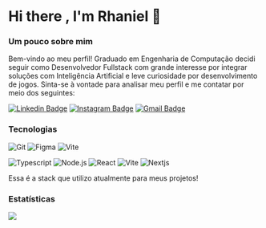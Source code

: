 # Hi there , I'm Rhaniel 👋

<!--
**rhanielmx/rhanielmx** is a ✨ _special_ ✨ repository because its `README.md` (this file) appears on your GitHub profile.

Here are some ideas to get you started:

- 🔭 I’m currently working on ...
- 🌱 I’m currently learning ...
- 👯 I’m looking to collaborate on ...
- 🤔 I’m looking for help with ...
- 💬 Ask me about ...
- 📫 How to reach me: ...
- 😄 Pronouns: ...
- ⚡ Fun fact: ...
-->



### Um pouco sobre mim

Bem-vindo ao meu perfil! Graduado em Engenharia de Computação decidi seguir como Desenvolvedor Fullstack com grande interesse por integrar soluções com Inteligência Artificial e leve curiosidade por desenvolvimento de jogos. Sinta-se à vontade para analisar meu perfil e me contatar por meio dos seguintes:

<!-- [![Website Badge](https://img.shields.io/badge/-rhanielmx.dev-47CCCC?style=flat&logo=Google-Chrome&logoColor=white&link=https://rhanielmx.dev)](https://rhanielmx.dev) -->
[![Linkedin Badge](https://img.shields.io/badge/-rhanielmx-blue?style=flat&logo=Linkedin&logoColor=white&link=https://www.linkedin.com/in/rhanielmx/)](https://www.linkedin.com/in/rhanielmx/)
[![Instagram Badge](https://img.shields.io/badge/-@rhanielmx-purple?style=flat&logo=instagram&logoColor=white&link=https://instagram.com/rhanielmx/)](https://instagram.com/rhanielmx)
[![Gmail Badge](https://img.shields.io/badge/-rhanielmag.xavier-c14438?style=flat&logo=Gmail&logoColor=white&link=mailto:rhanielmag.xavier@gmail.com)](mailto:rhanielmag.xavier@gmail.com)

### Tecnologias

![Git](https://img.shields.io/badge/-Git-222222?style=for-the-badge&logo=git&logoColor=F05032)
![Figma](https://img.shields.io/badge/-Figma-222222?style=for-the-badge&logo=Figma&logoColor=)
![Vite](https://img.shields.io/badge/-Tailwind-222222?style=for-the-badge&logo=tailwindcss&logoColor=#F05032)
<!--![Javascript](https://img.shields.io/badge/-Javascript-222222?style=for-the-badge&logo=Javascript&logoColor=FC) -->
![Typescript](https://img.shields.io/badge/-Typescript-222222?style=for-the-badge&logo=Typescript&logoColor=0769AD)
![Node.js](https://img.shields.io/badge/-Node.js-222222?style=for-the-badge&logo=node.js&logoColor=339933)
![React](https://img.shields.io/badge/-React-222222?style=for-the-badge&logo=React&logoColor=61DAFB)
![Vite](https://img.shields.io/badge/-Vite-222222?style=for-the-badge&logo=Vite&logoColor=)
![Nextjs](https://img.shields.io/badge/-Nextjs-222222?style=for-the-badge&logo=Vercel&logoColor=)
<!-- ![Nestjs](https://img.shields.io/badge/-Nestjs-222222?style=for-the-badge&logo=Nestjs&logoColor=) -->

Essa é a stack que utilizo atualmente para meus projetos!

### Estatísticas

<p><img src="https://metrics.lecoq.io/rhanielmx"><p>
